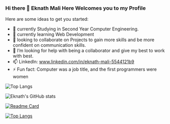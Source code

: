 ### Hi there 👋 Eknath Mali Here Welcomes you to my Profile

<!--
**eknathmali/eknathmali** is a ✨ _special_ ✨ repository because its `README.md` (this file) appears on your GitHub profile.
-->
Here are some ideas to get you started:

- 🔭 currently Studying in Second Year Computer Engineering.
- 🌱 currently learning Web Development
- 👯 looking to collaborate on Projects to gain more skills and be more confident on communication skills.
- 🤔 I’m looking for help with being a collaborator and give my best to work with best.
- 📫 Linkedln: www.linkedin.com/in/eknath-mali-5544121b9
- ⚡ Fun fact: Computer was a job title, and the first programmers were women

![Top Langs](https://github-readme-stats.vercel.app/api/top-langs/?username=eknathmali)

![Eknath's GitHub stats](https://github-readme-stats.vercel.app/api?username=eknathmali&show_icons=true&theme=blue-green)

[![Readme Card](https://github.com/eknathmali/eknathmaliusername=eknathmali&repo=eknathmali)](https://github.com/eknathmali/eknathmali)

[![Top Langs](https://github.com/eknathmali/Resume/top-langs/?username=eknathmali&exclude_repo=Resume,eknathmali.github.io)](https://github.com/eknathmali/Resume)